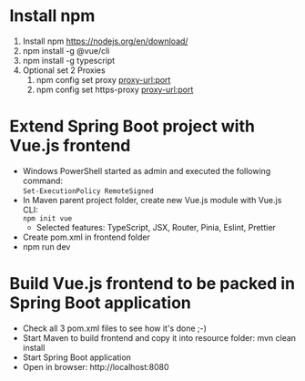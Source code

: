 # Install npm
1) Install npm https://nodejs.org/en/download/
2) npm install -g @vue/cli
3) npm install -g typescript
4) Optional set 2 Proxies
   1) npm config set proxy <proxy-url:port>
   2) npm config set https-proxy <proxy-url:port>

# Extend Spring Boot project with Vue.js frontend
* Windows PowerShell started as admin and executed the following command:  
```Set-ExecutionPolicy RemoteSigned``` 
* In Maven parent project folder, create new Vue.js module with Vue.js CLI:  
```npm init vue```
  * Selected features: TypeScript, JSX, Router, Pinia, Eslint, Prettier
* Create pom.xml in frontend folder
* npm run dev

# Build Vue.js frontend to be packed in Spring Boot application
* Check all 3 pom.xml files to see how it's done ;-)
* Start Maven to build frontend and copy it into resource folder: mvn clean install
* Start Spring Boot application
* Open in browser: http://localhost:8080